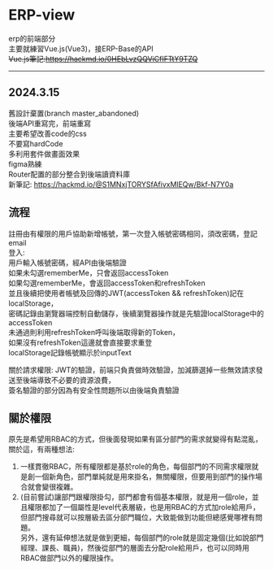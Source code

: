 # ERP-view

erp的前端部分  
主要就練習Vue.js(Vue3)，接ERP-Base的API  
~~Vue.js筆記:https://hackmd.io/0HEbLvzQQViCfIFTtY9TZQ~~
***
## 2024.3.15
舊設計棄置(branch master_abandoned)  
後端API重寫完，前端重寫  
主要希望改善code的css  
不要寫hardCode  
多利用套件做畫面效果  
figma熟練  
Router配置的部分整合到後端讀資料庫  
新筆記: https://hackmd.io/@S1MNxjTORYSfAfivxMlEQw/Bkf-N7Y0a

## 流程   
註冊由有權限的用戶協助新增帳號，第一次登入帳號密碼相同，須改密碼，登記email  
登入:  
用戶輸入帳號密碼，經API由後端驗證  
如果未勾選rememberMe，只會返回accessToken  
如果勾選rememberMe，會返回accessToken和refreshToken  
並且後續把使用者帳號及回傳的JWT(accessToken && refreshToken)記在localStorage，  
密碼記錄由瀏覽器端控制自動儲存，後續瀏覽器操作就是先驗證localStorage中的accessToken  
未通過則利用refreshToken呼叫後端取得新的Token，  
如果沒有refreshToken這邊就會直接要求重登  
localStorage記錄帳號顯示於inputText  

關於請求權限:
JWT的驗證，前端只負責做時效驗證，加減篩選掉一些無效請求發送至後端導致不必要的資源浪費，  
簽名驗證的部分因為有安全性問題所以由後端負責驗證

## 關於權限
原先是希望用RBAC的方式，但後面發現如果有區分部門的需求就變得有點混亂，關於這，有兩種想法:  
1. 一樣貫徹RBAC，所有權限都是基於role的角色，每個部門的不同需求權限就是創一個新角色，部門單純就是用來掛名，無關權限，但要用到部門的操作場合就會變很複雜。  
2. (目前嘗試)讓部門跟權限掛勾，部門都會有個基本權限，就是用一個role，並且權限都加了一個屬性是level代表層級，也是用RBAC的方式加role給用戶，但部門搜尋就可以按層級去區分部門職位，大致能做到功能但總感覺哪裡有問題。  
另外，還有延伸想法就是做到更細，每個部門的role就是固定幾個(比如說部門經理、課長、職員)，然後從部門的層面去分配role給用戶，也可以同時用RBAC做部門以外的權限操作。